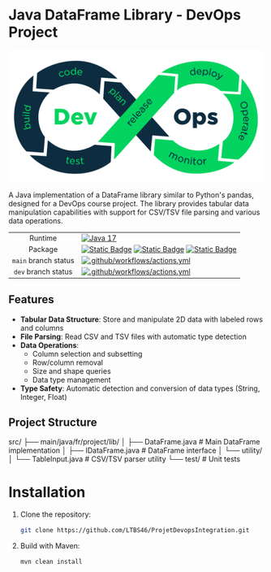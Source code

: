 # Java DataFrame Library - DevOps Project

![DevOps Logo](logo.png)

A Java implementation of a DataFrame library similar to Python's pandas, designed for a DevOps course project. The library provides tabular data manipulation capabilities with support for CSV/TSV file parsing and various data operations.

|||
|:-:|:-|
|Runtime|[![Java 17](https://img.shields.io/badge/Java-17-blue)](https://www.oracle.com/java/technologies/javase/jdk17-archive-downloads.html)|
|Package|[![Static Badge](https://img.shields.io/badge/JUnit-5-red)](https://junit.org/junit5/) [![Static Badge](https://img.shields.io/badge/Maven-3.6-green)](https://maven.apache.org/docs/3.6.3/release-notes.html) [![Static Badge](https://img.shields.io/badge/ANTLR-4.13-orange)](https://www.antlr.org/download.html)|
|`main` branch status|[![.github/workflows/actions.yml](https://github.com/LTBS46/ProjetDevopsIntegration/actions/workflows/actions.yml/badge.svg?branch=main)](https://github.com/LTBS46/ProjetDevopsIntegration/actions/workflows/actions.yml)|
|`dev` branch status|[![.github/workflows/actions.yml](https://github.com/LTBS46/ProjetDevopsIntegration/actions/workflows/actions.yml/badge.svg?branch=dev)](https://github.com/LTBS46/ProjetDevopsIntegration/actions/workflows/actions.yml)|

## Features

- **Tabular Data Structure**: Store and manipulate 2D data with labeled rows and columns
- **File Parsing**: Read CSV and TSV files with automatic type detection
- **Data Operations**:
  - Column selection and subsetting
  - Row/column removal
  - Size and shape queries
  - Data type management
- **Type Safety**: Automatic detection and conversion of data types (String, Integer, Float)

## Project Structure
src/
├── main/java/fr/project/lib/
│ ├── DataFrame.java # Main DataFrame implementation
│ ├── IDataFrame.java # DataFrame interface
│ └── utility/
│ └── TableInput.java # CSV/TSV parser utility
└── test/ # Unit tests
# Installation

1. Clone the repository:
   ```bash
   git clone https://github.com/LTBS46/ProjetDevopsIntegration.git
2. Build with Maven:
    ```bash
    mvn clean install